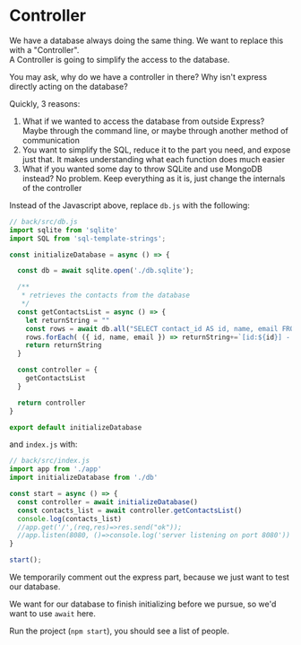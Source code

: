 # Controller

We have a database always doing the same thing. We want to replace this with a "Controller".  
A Controller is going to simplify the access to the database.

You may ask, why do we have a controller in there? Why isn't express directly acting on the database?

Quickly, 3 reasons:

1. What if we wanted to access the database from  outside Express? Maybe through the command line, or maybe through another method of communication
2. You want to simplify the SQL, reduce it to the part you need, and expose just that. It makes understanding what each function does much easier
3. What if you wanted some day to throw SQLite and use MongoDB instead? No problem. Keep everything as it is, just change the internals of the controller

Instead of the Javascript above, replace `db.js` with the following:

```javascript
// back/src/db.js
import sqlite from 'sqlite'
import SQL from 'sql-template-strings';

const initializeDatabase = async () => {

  const db = await sqlite.open('./db.sqlite');

  /**
   * retrieves the contacts from the database
   */
  const getContactsList = async () => {
    let returnString = ""
    const rows = await db.all("SELECT contact_id AS id, name, email FROM contacts")
    rows.forEach( ({ id, name, email }) => returnString+=`[id:${id}] - ${name} - ${email}` )
    return returnString
  }

  const controller = {
    getContactsList
  }

  return controller
}

export default initializeDatabase
```

and `index.js` with:

```javascript
// back/src/index.js
import app from './app'
import initializeDatabase from './db'

const start = async () => {
  const controller = await initializeDatabase()
  const contacts_list = await controller.getContactsList()
  console.log(contacts_list)
  //app.get('/',(req,res)=>res.send("ok"));
  //app.listen(8080, ()=>console.log('server listening on port 8080'))
}

start();
```

We temporarily comment out the express part, because we just want to test our database.

We want for our database to finish initializing before we pursue, so we'd want to use `await` here.

Run the project \(`npm start`\), you should see a list of people.

